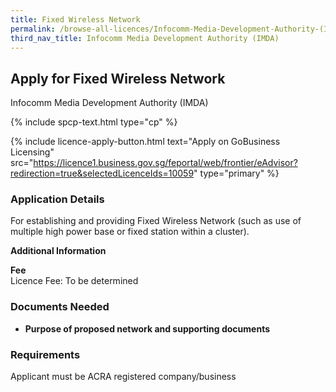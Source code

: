 ```yaml
---
title: Fixed Wireless Network
permalink: /browse-all-licences/Infocomm-Media-Development-Authority-(IMDA)/Fixed-Wireless-Network
third_nav_title: Infocomm Media Development Authority (IMDA)
---
```


## Apply for Fixed Wireless Network

Infocomm Media Development Authority (IMDA)

{% include spcp-text.html type="cp" %}

{% include licence-apply-button.html text="Apply on GoBusiness Licensing" src="https://licence1.business.gov.sg/feportal/web/frontier/eAdvisor?redirection=true&selectedLicenceIds=10059" type="primary" %}

<H3>Application Details</H3>

<p>For establishing and providing Fixed Wireless Network (such as use of multiple high power base or fixed station within a cluster).</p>

<strong>Additional Information</strong>

<p><strong>Fee</strong><br />Licence Fee: To be determined</p>

<H3>Documents Needed</H3>

<ul>
 <li><strong>Purpose of proposed network and supporting documents</strong></li>
 </ul>

<H3>Requirements</H3>

Applicant must be ACRA registered company/business

